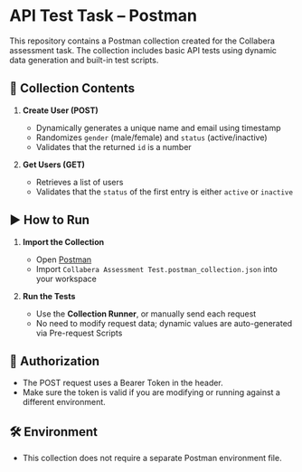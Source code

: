 # API Test Task – Postman

This repository contains a Postman collection created for the Collabera assessment task. The collection includes basic API tests using dynamic data generation and built-in test scripts.

## 📂 Collection Contents

1. **Create User (POST)**
   - Dynamically generates a unique name and email using timestamp
   - Randomizes `gender` (male/female) and `status` (active/inactive)
   - Validates that the returned `id` is a number

2. **Get Users (GET)**
   - Retrieves a list of users
   - Validates that the `status` of the first entry is either `active` or `inactive`

## ▶️ How to Run

1. **Import the Collection**
   - Open [Postman](https://www.postman.com/)
   - Import `Collabera Assessment Test.postman_collection.json` into your workspace

2. **Run the Tests**
   - Use the **Collection Runner**, or manually send each request
   - No need to modify request data; dynamic values are auto-generated via Pre-request Scripts

## 🔐 Authorization
- The POST request uses a Bearer Token in the header.
- Make sure the token is valid if you are modifying or running against a different environment.

## 🛠 Environment
- This collection does not require a separate Postman environment file.
